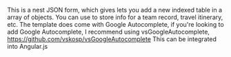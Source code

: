 This is a nest JSON form, which gives lets you add a new indexed table in a array of objects.
You can use to store info for a team record, travel itinerary, etc.
The template does come with Google Autocomplete, if you're looking to add Google Autocomplete, I recommend using 
vsGoogleAutocomplete, https://github.com/vskosp/vsGoogleAutocomplete 
This can be integrated into Angular.js